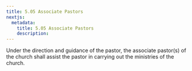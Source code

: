 ```yaml
---
title: 5.05 Associate Pastors
nextjs:
  metadata:
    title: 5.05 Associate Pastors
    description: 
---
```


Under the direction and guidance of the pastor, the associate pastor(s) of the church shall assist the pastor in carrying out the ministries of the church.